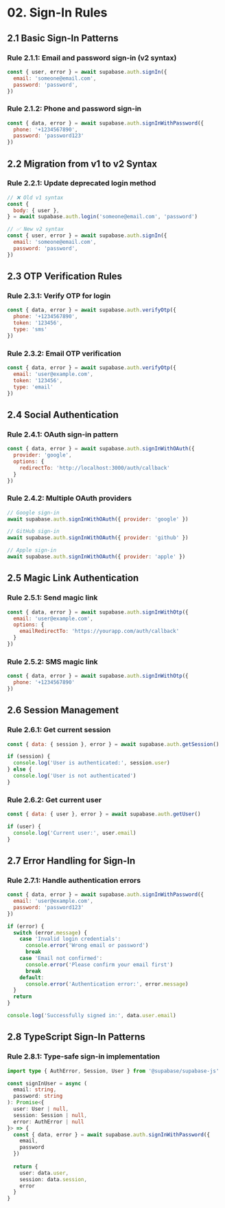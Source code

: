 # 02. Sign-In Rules

## 2.1 Basic Sign-In Patterns

### Rule 2.1.1: Email and password sign-in (v2 syntax)
```javascript
const { user, error } = await supabase.auth.signIn({
  email: 'someone@email.com',
  password: 'password',
})
```

### Rule 2.1.2: Phone and password sign-in
```javascript
const { data, error } = await supabase.auth.signInWithPassword({
  phone: '+1234567890',
  password: 'password123'
})
```

## 2.2 Migration from v1 to v2 Syntax

### Rule 2.2.1: Update deprecated login method
```javascript
// ❌ Old v1 syntax
const {
  body: { user },
} = await supabase.auth.login('someone@email.com', 'password')

// ✅ New v2 syntax
const { user, error } = await supabase.auth.signIn({
  email: 'someone@email.com',
  password: 'password',
})
```

## 2.3 OTP Verification Rules

### Rule 2.3.1: Verify OTP for login
```javascript
const { data, error } = await supabase.auth.verifyOtp({
  phone: '+1234567890',
  token: '123456',
  type: 'sms'
})
```

### Rule 2.3.2: Email OTP verification
```javascript
const { data, error } = await supabase.auth.verifyOtp({
  email: 'user@example.com',
  token: '123456',
  type: 'email'
})
```

## 2.4 Social Authentication

### Rule 2.4.1: OAuth sign-in pattern
```javascript
const { data, error } = await supabase.auth.signInWithOAuth({
  provider: 'google',
  options: {
    redirectTo: 'http://localhost:3000/auth/callback'
  }
})
```

### Rule 2.4.2: Multiple OAuth providers
```javascript
// Google sign-in
await supabase.auth.signInWithOAuth({ provider: 'google' })

// GitHub sign-in
await supabase.auth.signInWithOAuth({ provider: 'github' })

// Apple sign-in
await supabase.auth.signInWithOAuth({ provider: 'apple' })
```

## 2.5 Magic Link Authentication

### Rule 2.5.1: Send magic link
```javascript
const { data, error } = await supabase.auth.signInWithOtp({
  email: 'user@example.com',
  options: {
    emailRedirectTo: 'https://yourapp.com/auth/callback'
  }
})
```

### Rule 2.5.2: SMS magic link
```javascript
const { data, error } = await supabase.auth.signInWithOtp({
  phone: '+1234567890'
})
```

## 2.6 Session Management

### Rule 2.6.1: Get current session
```javascript
const { data: { session }, error } = await supabase.auth.getSession()

if (session) {
  console.log('User is authenticated:', session.user)
} else {
  console.log('User is not authenticated')
}
```

### Rule 2.6.2: Get current user
```javascript
const { data: { user }, error } = await supabase.auth.getUser()

if (user) {
  console.log('Current user:', user.email)
}
```

## 2.7 Error Handling for Sign-In

### Rule 2.7.1: Handle authentication errors
```javascript
const { data, error } = await supabase.auth.signInWithPassword({
  email: 'user@example.com',
  password: 'password123'
})

if (error) {
  switch (error.message) {
    case 'Invalid login credentials':
      console.error('Wrong email or password')
      break
    case 'Email not confirmed':
      console.error('Please confirm your email first')
      break
    default:
      console.error('Authentication error:', error.message)
  }
  return
}

console.log('Successfully signed in:', data.user.email)
```

## 2.8 TypeScript Sign-In Patterns

### Rule 2.8.1: Type-safe sign-in implementation
```typescript
import type { AuthError, Session, User } from '@supabase/supabase-js'

const signInUser = async (
  email: string, 
  password: string
): Promise<{
  user: User | null,
  session: Session | null,
  error: AuthError | null
}> => {
  const { data, error } = await supabase.auth.signInWithPassword({
    email,
    password
  })
  
  return {
    user: data.user,
    session: data.session,
    error
  }
}
```